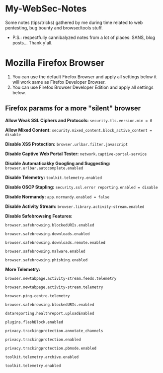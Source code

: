# My-WebSec-Notes
Some notes (tips/tricks) gathered by me during time related to web pentesting, bug bounty and browser/tools stuff.  
* P.S.: respectfully cannibalyzed notes from a lot of places: SANS, blog posts... Thank y'all.

# Mozilla Firefox Browser
01) You can use the default Firefox Browser and apply all settings below it will work  same as Firefox Developer Browser.
02) You can use Firefox Browser Developer Edition and apply all settings below.

## Firefox params for a more "silent" browser
**Allow Weak SSL Ciphers and Protocols:** ```security.tls.version.min = 0```

**Allow Mixed Content:** ```security.mixed_content.block_active_content = disable```

**Disable XSS Protection:** ```browser.urlbar.filter.javascript```

**Disable Captive Web Portal Tester:** ```network.captive-portal-service```

**Disable Automaticakky Googling and Suggesting:** ```browser.urlbar.autocomplete.enabled```

**Disable Telemetry:** ```toolkit.telemetry.enabled```

**Disable OSCP Stapling:** ```security.ssl.error reporting.enabled = disable```

**Disable Normandy:** ```app.normandy.enabled = false```

**Disable Activity Stream:** ```browser.library.activity-stream.enabled```

**Disable Safebrowsing Features:**
	
	browser.safebrowsing.blockedURIs.enabled

	browser.safebrowsing.downloads.enabled
	
	browser.safebrowsing.downloads.remote.enabled
	
	browser.safebrowsing.malware.enabled
	
	browser.safebrowsing.phishing.enabled

**More Telemetry:**
	
	browser.newtabpage.activity-stream.feeds.telemetry
	
	browser.newtabpage.activity-stream.telemetry
	
	browser.ping-centre.telemetry
	
	browser.safebrowsing.blockedURIs.enabled
	
	datareporting.healthreport.uploadEnabled
	
	plugins.flashBlock.enabled
	
	privacy.trackingprotection.annotate_channels
	
	privacy.trackingprotection.enabled
	
	privacy.trackingprotection.pbmode.enabled
	
	toolkit.telemetry.archive.enabled
	
	toolkit.telemetry.enabled
